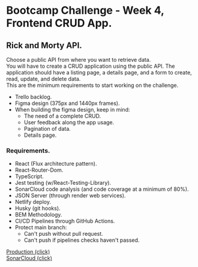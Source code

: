 # Bootcamp Challenge - Week 4, Frontend CRUD App.

## Rick and Morty API.

Choose a public API from where you want to retrieve data.<br>
You will have to create a CRUD application using the public API. The application should have a listing page, a details page, and a form to create, read, update, and delete data.<br>
This are the minimum requirements to start working on the challenge.
- Trello backlog.
- Figma design (375px and 1440px frames).
- When building the figma design, keep in mind:
  - The need of a complete CRUD.
  - User feedback along the app usage.
  - Pagination of data.
  - Details page.

### Requirements.

- React (Flux architecture pattern).
- React-Router-Dom.
- TypeScript.
- Jest testing (w/React-Testing-Library).
- SonarCloud code analysis (and code coverage at a minimum of 80%).
- JSON Server (through render web services).
- Netlify deploy.
- Husky (git hooks).
- BEM Methodology.
- CI/CD Pipelines through GitHub Actions.
- Protect main branch:
  - Can't push without pull request.
  - Can't push if pipelines checks haven't passed.

[Production (click)](https://chanquetesfiesteros-202301.netlify.app/) <br>
[SonarCloud (click)](https://sonarcloud.io/summary/overall?id=isdi-coders-2023_Chanquetes-Fiesteros-202301-mal)
